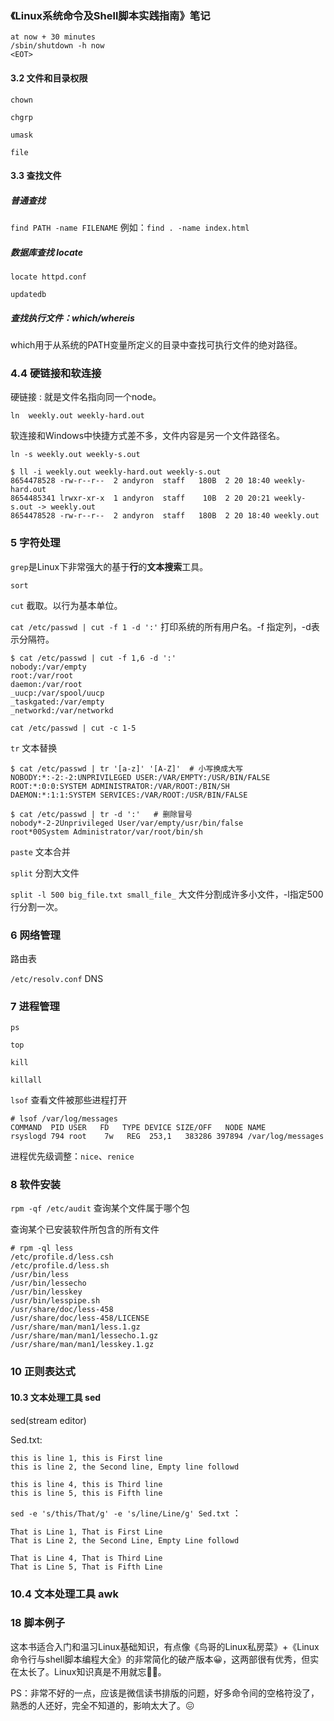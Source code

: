 ### 《Linux系统命令及Shell脚本实践指南》笔记



```shell
at now + 30 minutes
/sbin/shutdown -h now
<EOT>
```



#### 3.2 文件和目录权限



`chown`

`chgrp`



`umask`

`file`



#### 3.3 查找文件

##### 普通查找

`find PATH -name FILENAME`     例如：`find . -name index.html`

##### 数据库查找 locate

`locate httpd.conf`

`updatedb`

##### 查找执行文件：which/whereis

which用于从系统的PATH变量所定义的目录中查找可执行文件的绝对路径。



### 4.4 硬链接和软连接



硬链接 :  就是文件名指向同一个node。

`ln  weekly.out weekly-hard.out`

软连接和Windows中快捷方式差不多，文件内容是另一个文件路径名。

`ln -s weekly.out weekly-s.out`

```shell
$ ll -i weekly.out weekly-hard.out weekly-s.out
8654478528 -rw-r--r--  2 andyron  staff   180B  2 20 18:40 weekly-hard.out
8654485341 lrwxr-xr-x  1 andyron  staff    10B  2 20 20:21 weekly-s.out -> weekly.out
8654478528 -rw-r--r--  2 andyron  staff   180B  2 20 18:40 weekly.out
```



### 5 字符处理

`grep`是Linux下非常强大的基于**行**的**文本搜索**工具。

`sort`

`cut`  截取。以行为基本单位。

`cat /etc/passwd | cut -f 1 -d ':'`     打印系统的所有用户名。-f 指定列，-d表示分隔符。

```shell
$ cat /etc/passwd | cut -f 1,6 -d ':'
nobody:/var/empty
root:/var/root
daemon:/var/root
_uucp:/var/spool/uucp
_taskgated:/var/empty
_networkd:/var/networkd
```

`cat /etc/passwd | cut -c 1-5`     

`tr`   文本替换

```shell
$ cat /etc/passwd | tr '[a-z]' '[A-Z]'  # 小写换成大写
NOBODY:*:-2:-2:UNPRIVILEGED USER:/VAR/EMPTY:/USR/BIN/FALSE
ROOT:*:0:0:SYSTEM ADMINISTRATOR:/VAR/ROOT:/BIN/SH
DAEMON:*:1:1:SYSTEM SERVICES:/VAR/ROOT:/USR/BIN/FALSE
```

```shell
$ cat /etc/passwd | tr -d ':'   # 删除冒号
nobody*-2-2Unprivileged User/var/empty/usr/bin/false
root*00System Administrator/var/root/bin/sh
```

`paste`  文本合并

`split` 分割大文件

`split -l 500 big_file.txt small_file_`   大文件分割成许多小文件，-l指定500行分割一次。

### 6 网络管理



路由表

`/etc/resolv.conf`   DNS

### 7 进程管理

`ps`

`top`

`kill`

`killall`

`lsof`   查看文件被那些进程打开

```shell
# lsof /var/log/messages
COMMAND  PID USER   FD   TYPE DEVICE SIZE/OFF   NODE NAME
rsyslogd 794 root    7w   REG  253,1   383286 397894 /var/log/messages
```

进程优先级调整：`nice`、`renice`



### 8 软件安装



`rpm -qf /etc/audit`   查询某个文件属于哪个包

查询某个已安装软件所包含的所有文件

```shell
# rpm -ql less
/etc/profile.d/less.csh
/etc/profile.d/less.sh
/usr/bin/less
/usr/bin/lessecho
/usr/bin/lesskey
/usr/bin/lesspipe.sh
/usr/share/doc/less-458
/usr/share/doc/less-458/LICENSE
/usr/share/man/man1/less.1.gz
/usr/share/man/man1/lessecho.1.gz
/usr/share/man/man1/lesskey.1.gz
```



### 10 正则表达式



#### 10.3 文本处理工具 sed

sed(stream editor)

Sed.txt:

```
this is line 1, this is First line
this is line 2, the Second line, Empty line followd

this is line 4, this is Third line
this is line 5, this is Fifth line
```

`sed -e 's/this/That/g' -e 's/line/Line/g' Sed.txt` ：

```
That is Line 1, That is First Line
That is Line 2, the Second Line, Empty Line followd

That is Line 4, That is Third Line
That is Line 5, That is Fifth Line
```



### 10.4 文本处理工具 awk





### 18 脚本例子





这本书适合入门和温习Linux基础知识，有点像《鸟哥的Linux私房菜》+《Linux命令行与shell脚本编程大全》的非常简化的破产版本😀，这两部很有优秀，但实在太长了。Linux知识真是不用就忘🤦‍♀️。

PS：非常不好的一点，应该是微信读书排版的问题，好多命令间的空格符没了，熟悉的人还好，完全不知道的，影响太大了。😖